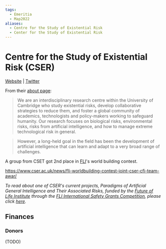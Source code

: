 ```yaml
---
tags:
  - Emeritia
  - Map2022
aliases:
  - Centre for the Study of Existential Risk
  - Center for the Study of Existential Risk
---
```

# Centre for the Study of Existential Risk (CSER)

[Website](https://www.cser.ac.uk/) | [Twitter](https://twitter.com/csercambridge)


From their [about page](https://www.cser.ac.uk/about-us/):

> We are an interdisciplinary research centre within the University of Cambridge who study existential risks, develop collaborative strategies to reduce them, and foster a global community of academics, technologists and policy-makers working to safeguard humanity. Our research focuses on biological risks, environmental risks, risks from artificial intelligence, and how to manage extreme technological risk in general.
 
> However, a long-held goal in the field has been the development of artificial intelligence that can learn and adapt to a very broad range of challenges.


A group from CSET got 2nd place in [FLI]()'s world building contest.

https://www.cser.ac.uk/news/fli-worldbuilding-contest-joint-cser-cfi-team-awar/ 


 

_To read about one of CSER's current projects, Paradigms of Artificial General Intelligence and Their Associated Risks, funded by the [Future of Life Institute](https://futureoflife.org/) through the [FLI International Safety Grants Competition](https://futureoflife.org/2018/07/25/2-million-donated-to-keep-artificial-general-intelligence-beneficial-and-robust/), please click [here](https://www.cser.ac.uk/research/paradigms-AGI/)._

## Finances

### Donors

(TODO)

